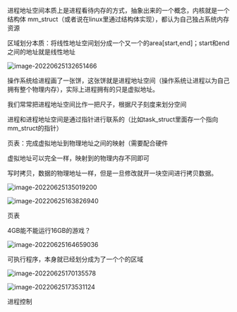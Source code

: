 进程地址空间本质上是进程看待内存的方式，抽象出来的一个概念，内核就是一个结构体  mm_struct（或者说在linux里通过结构体实现），都认为自己独占系统内存资源

区域划分本质：将线性地址空间划分成一个又一个的area[start,end]；start和end之间的地址就是线性地址



![image-20220625132651466](https://pic-1304888003.cos.ap-guangzhou.myqcloud.com/img/image-20220625132651466.png)



操作系统给进程画了一张饼，这张饼就是进程地址空间（操作系统让进程以为自己拥有整个物理内存），实际上进程拥有的只是虚拟地址。

我们常常把进程地址空间比作一把尺子，根据尺子刻度来划分空间

进程和进程地址空间是通过指针进行联系的（比如task_struct里面存一个指向mm_struct的指针）



页表：完成虚拟地址到物理地址之间的映射（需要配合硬件

虚拟地址可以完全一样，映射到的物理内存不同即可

写时拷贝，数据的物理地址一样，但是一旦修改就开一块空间进行拷贝数据。

![image-20220625135019200](https://pic-1304888003.cos.ap-guangzhou.myqcloud.com/img/image-20220625135019200.png)



![image-20220625163826940](https://pic-1304888003.cos.ap-guangzhou.myqcloud.com/img/image-20220625163826940.png)



页表



4GB能不能运行16GB的游戏？

![image-20220625164659036](https://pic-1304888003.cos.ap-guangzhou.myqcloud.com/img/image-20220625164659036.png)



可执行程序，本身就已经划分成为了一个个的区域

![image-20220625170135578](https://pic-1304888003.cos.ap-guangzhou.myqcloud.com/img/image-20220625170135578.png)

![image-20220625173531124](https://pic-1304888003.cos.ap-guangzhou.myqcloud.com/img/image-20220625173531124.png)



进程控制







